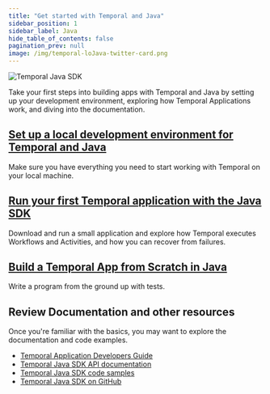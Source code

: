 ```yaml
---
title: "Get started with Temporal and Java"
sidebar_position: 1
sidebar_label: Java
hide_table_of_contents: false
pagination_prev: null
image: /img/temporal-loJava-twitter-card.png
---
```


![Temporal Java SDK](/img/sdk_banners/banner_Java.png)

Take your first steps into building apps with Temporal and Java by setting up your development environment, exploring how Temporal Applications work, and diving into the documentation.

## [Set up a local development environment for Temporal and Java](dev_environment/index.md)

Make sure you have everything you need to start working with Temporal on your local machine.

## [Run your first Temporal application with the Java SDK](first_program_in_java/index.md)

Download and run a small application and explore how Temporal executes Workflows and Activities, and how you can recover from failures.

## [Build a Temporal App from Scratch in Java](hello_world_in_java/index.md)

Write a program from the ground up with tests. 

## Review Documentation and other resources

Once you're familiar with the basics, you may want to explore the documentation and code examples.

* [Temporal Application Developers Guide](https://docs.temporal.io/application-development?lang=Java)
* [Temporal Java SDK API documentation](https://www.javadoc.io/doc/io.temporal/temporal-sdk/latest/index.html)
* [Temporal Java SDK code samples](https://github.com/temporalio/samples-java)
* [Temporal Java SDK on GitHub](https://github.com/temporalio/sdk-java)
